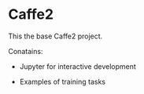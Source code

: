 # Caffe2 

This the base Caffe2 project.

Conatains:

- Jupyter for interactive development

- Examples of training tasks
